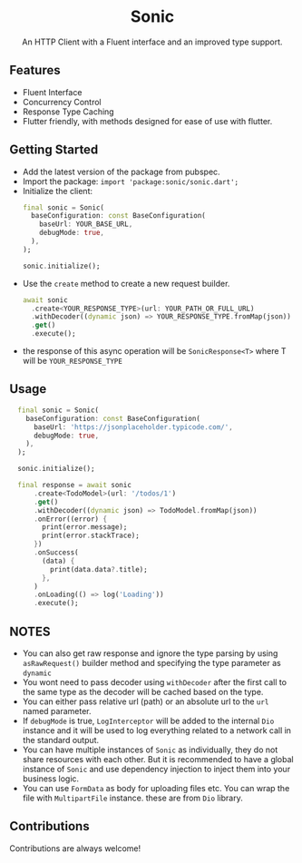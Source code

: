 <h1 align="center">Sonic</h1>
<p align="center">
  An HTTP Client with a Fluent interface and an improved type support.
</p>

## Features
- Fluent Interface
- Concurrency Control
- Response Type Caching
- Flutter friendly, with methods designed for ease of use with flutter.

## Getting Started

- Add the latest version of the package from pubspec.
- Import the package: `import 'package:sonic/sonic.dart';`
- Initialize the client:
  ```dart
  final sonic = Sonic(
    baseConfiguration: const BaseConfiguration(
      baseUrl: YOUR_BASE_URL,
      debugMode: true,
    ),
  );

  sonic.initialize();
  ```
- Use the `create` method to create a new request builder.
    ```dart
    await sonic
      .create<YOUR_RESPONSE_TYPE>(url: YOUR_PATH_OR_FULL_URL)
      .withDecoder((dynamic json) => YOUR_RESPONSE_TYPE.fromMap(json))
      .get()
      .execute();
    ```
- the response of this async operation will be `SonicResponse<T>` where T will be `YOUR_RESPONSE_TYPE`

## Usage

```dart
  final sonic = Sonic(
    baseConfiguration: const BaseConfiguration(
      baseUrl: 'https://jsonplaceholder.typicode.com/',
      debugMode: true,
    ),
  );

  sonic.initialize();

  final response = await sonic
      .create<TodoModel>(url: '/todos/1')
      .get()
      .withDecoder((dynamic json) => TodoModel.fromMap(json))
      .onError((error) {
        print(error.message);
        print(error.stackTrace);
      })
      .onSuccess(
        (data) {
          print(data.data?.title);
        },
      )
      .onLoading(() => log('Loading'))
      .execute();
```

## NOTES
- You can also get raw response and ignore the type parsing by using `asRawRequest()` builder method and specifying the type parameter as `dynamic`
- You wont need to pass decoder using `withDecoder` after the first call to the same type as the decoder will be cached based on the type.
- You can either pass relative url (path) or an absolute url to the `url` named parameter.
- If `debugMode` is true, `LogInterceptor` will be added to the internal `Dio` instance and it will be used to log everything related to a network call in the standard output.
- You can have multiple instances of `Sonic` as individually, they do not share resources with each other. But it is recommended to have a global instance of `Sonic` and use dependency injection to inject them into your business logic.
- You can use `FormData` as body for uploading files etc. You can wrap the file with `MultipartFile` instance. these are from `Dio` library.

## Contributions

Contributions are always welcome!
